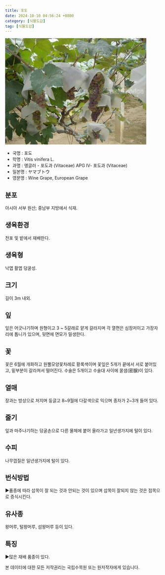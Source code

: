 ```yaml
---
title: 포도
date: 2024-10-10 04:56:24 +0800
category: [식물도감]
tag: [식물도감]
---
```




![포도](/assets/img/fileUpload/plants/basic/Vitaceae/Vitis/11939/1_th2.JPG)
- 국명 : 포도
- 학명 : Vitis vinifera L.
- 과명 : 앵글러 - 포도과 (Vitaceae) APG Ⅳ- 포도과 (Vitaceae)
- 일본명 : ヤマブトウ
- 영문명 : Wine Grape, European Grape


## 분포
아시아 서부 원산; 중남부 지방에서 식재.
## 생육환경
전포 및 밭에서 재배한다.
## 생육형
낙엽 활엽 덩굴성.
## 크기
길이 3m 내외.
## 잎
잎은 어긋나기하며 원형이고 3 ~ 5갈래로 얕게 갈라지며 각 열편은 심장저이고 가장자리에 톱니가 있으며, 뒷면에 면모가 밀생한다.
## 꽃
꽃은 6월에 개화하고 원뿔모양꽃차례로 황록색이며 꽃잎은 5개가 끝에서 서로 붙어있고, 밑부분이 갈라져서 떨어진다. 수술은 5개이고 수술대 사이에 꿀샘(密腺)이 있다.
## 열매
장과는 방상으로 처지며 둥글고 8~9월에 다갈색으로 익으며 종자가 2~3개 들어 있다.
## 줄기
잎과 마주나기하는 덩굴손으로 다른 물체에 붙어 올라가고 일년생가지에 털이 있다.
## 수피
나무껍질은 일년생가지에 털이 있다.
## 번식방법
▶품종에 따라 삽목이 잘 되는 것과 안되는 것이 있으며 삽목이 잘되지 않는 것은 접목으로 증식시킨다.
## 유사종
왕머루, 털왕머루, 섬왕머루 등이 있다.
## 특징
▶많은 재배 품종이 있다.






본 데이터에 대한 모든 저작권리는 국립수목원 또는 원저작자에게 있습니다.

